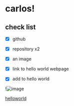 # carlos!
## check list
- [x] github

- [x] repository x2 

- [x] an image
    
- [x] link to hello world webpage 

- [x] add to hello world 

      

!![image](https://github.com/4ur0/4ur0.github.io/assets/168382907/367ccb20-677f-4c39-8451-ba84fafaac2a)


[helloworld](https://4ur0.github.io/hello-world/)
